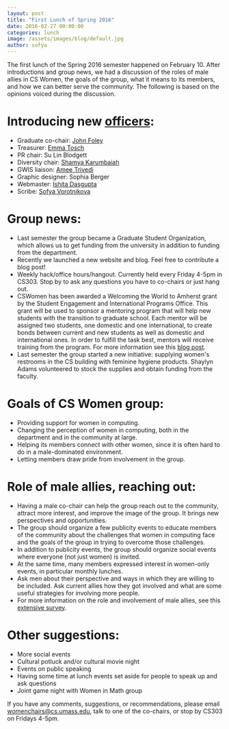 ```yaml
---
layout: post
title: "First Lunch of Spring 2016"
date: 2016-02-27 00:00:00
categories: lunch
image: /assets/images/blog/default.jpg
author: sofya
---
```


The first lunch of the Spring 2016 semester happened on February 10. After introductions and group news, we had a discussion of the roles of male allies in CS Women, the goals of the group, what it means to its members, and how we can better serve the community. The following is based on the opinions voiced during the discussion.

# Introducing new [officers](http://cswomenumass.github.io/officers.html):
- Graduate co-chair: [John Foley](http://jjfiv.github.io/index.html)
- Treasurer: [Emma Tosch](http://people.cs.umass.edu/~strubell/)
- PR chair: Su Lin Blodgett
- Diversity chair: [Shamya Karumbaiah](http://shamya.github.io/)
- GWIS liaison: [Amee Trivedi](http://people.cs.umass.edu/~amee/)
- Graphic designer: Sophia Berger 
- Webmaster: [Ishita Dasgupta](http://ishitadg.weebly.com/)
- Scribe: [Sofya Vorotnikova](https://people.cs.umass.edu/~svorotni/)

# Group news:
- Last semester the group became a Graduate Student Organization, which allows us to get funding from the university in addition to funding from the department.
- Recently we launched a new website and blog. Feel free to contribute a blog post!
- Weekly hack/office hours/hangout. Currently held every Friday 4-5pm in CS303. Stop by to ask any questions you have to co-chairs or just hang out.
- CSWomen has been awarded a Welcoming the World to Amherst grant by the Student Engagement and International Programs Office. This grant will be used to sponsor a mentoring program that will help new students with the transition to graduate school. Each mentor will be assigned two students, one domestic and one international, to create bonds between current and new students as well as domestic and international ones. In order to fulfill the task best, mentors will receive training from the program. For more information see this [blog post](http://cswomenumass.github.io/diversity/ww2a/2016/01/30/ww2a-grant.html).
- Last semester the group started a new initiative: supplying women's restrooms in the CS building with feminine hygiene products. Shaylyn Adams volunteered to stock the supplies and obtain funding from the faculty.

# Goals of CS Women group:
- Providing support for women in computing.
- Changing the perception of women in computing, both in the department and in the community at large.
- Helping its members connect with other women, since it is often hard to do in a male-dominated environment.
- Letting members draw pride from involvement in the group.

# Role of male allies, reaching out:
- Having a male co-chair can help the group reach out to the community, attract more interest, and improve the image of the group. It brings new perspectives and opportunities.
- The group should organize a few publicity events to educate members of the community about the challenges that women in computing face and the goals of the group in trying to overcome those challenges.
- In addition to publicity events, the group should organize social events where everyone (not just women) is invited.
- At the same time, many members expressed interest in women-only events, in particular monthly lunches.
- Ask men about their perspective and ways in which they are willing to be included. Ask current allies how they got involved and what are some useful strategies for involving more people.
- For more information on the role and involvement of male allies, see this [extensive survey](https://www.ncwit.org/sites/default/files/resources/menasadvocatesallies_web.pdf).

# Other suggestions:
- More social events
- Cultural potluck and/or cultural movie night
- Events on public speaking
- Having some time at lunch events set aside for people to speak up and ask questions
- Joint game night with Women in Math group

If you have any comments, suggestions, or recommendations, please email womenchairs@cs.umass.edu, talk to one of the co-chairs, or stop by CS303 on Fridays 4-5pm.
